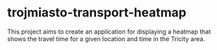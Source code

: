 # trojmiasto-transport-heatmap
This project aims to create an application for displaying a heatmap that shows the travel time for a given location and time in the Tricity area.
